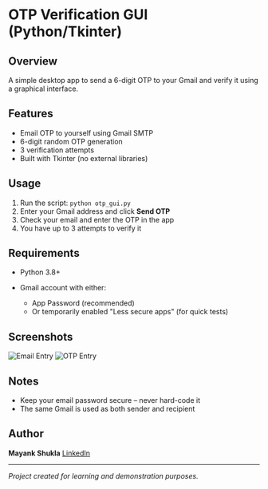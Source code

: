 # OTP Verification GUI (Python/Tkinter)

## Overview

A simple desktop app to send a 6-digit OTP to your Gmail and verify it using a graphical interface.

## Features

* Email OTP to yourself using Gmail SMTP
* 6-digit random OTP generation
* 3 verification attempts
* Built with Tkinter (no external libraries)

## Usage

1. Run the script: `python otp_gui.py`
2. Enter your Gmail address and click **Send OTP**
3. Check your email and enter the OTP in the app
4. You have up to 3 attempts to verify it

## Requirements

* Python 3.8+
* Gmail account with either:

  * App Password (recommended)
  * Or temporarily enabled "Less secure apps" (for quick tests)

## Screenshots

![Email Entry](docs/demo_email.png)
![OTP Entry](docs/demo_otp.png)

## Notes

* Keep your email password secure – never hard-code it
* The same Gmail is used as both sender and recipient

## Author

**Mayank Shukla**
[LinkedIn](https://www.linkedin.com/in/mayank-shukla)

---

*Project created for learning and demonstration purposes.*
